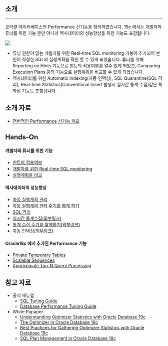## 소개

---

오라클 데이터베이스의 Performance 신기능을 정리하였습니다. 19c 에서는 개발자와 튜너를 위한 기능 뿐만 아니라 엑사데이터의 성능향상을 위한 기능도 포함됩니다. 


![](https://github.com/oracle19c-cookbook/Performance-Management/blob/master/performance.jpg)

- 튜닝 권한이 없는 개발자를 위한 Real-time SQL monitoring 기능이 추가되어 본인이 작성한 SQL의 실행계획을 확인 할 수 있게 되었습니다. 튜너를 위해 Reporting on Hints 기능으로 힌트의 적용여부를 알수 있게 되었고, Comparing Execution Plans 등의 기능으로 실행계획을 비교할 수 있게 되었습니다.  
- 엑사데이터를 위한 Automatic Indexing(자동 인덱싱), SQL Quarantine(SQL 격리), Real-time Statistics(Conventional Insert 발생시 실시간 통계 수집)같은 특화된 기능도 포함됩니다. 

## 소개 자료 
- [전반적인 Performance 신기능 개요](https://github.com/oracle19c-cookbook/Performance-Management/blob/master/Oracle19c_performance_new_features.pdf)


## Hands-On

#### 개발자와 튜너를 위한 기능

- [힌트의 적용여부](https://docs.oracle.com/en/database/oracle/oracle-database/19/tgsql/influencing-the-optimizer.html#GUID-98F9788B-9162-4A12-9257-CC855A4136B3)
- [개발자를 위한 Real-time SQL monitoring](https://docs.oracle.com/en/database/oracle/oracle-database/19/tgsql/monitoring-database-operations.html#GUID-4048D00E-2635-42C8-A37D-71EFAC619062)
- [실행계획을 비교](https://docs.oracle.com/en/database/oracle/oracle-database/19/tgsql/generating-and-displaying-execution-plans.html#GUID-60FF7945-DFA3-4E97-89D0-B4F11543C680)

#### 엑사데이터의 성능향상  

- [자동 실행계획 관리](https://blogs.oracle.com/optimizer/what-is-automatic-sql-plan-management-and-why-should-you-care)
- [자동 실행계획 관리 주기를 짧게 하기](https://docs.oracle.com/en/database/oracle/oracle-database/19/tgsql/managing-sql-plan-baselines.html#GUID-36D38826-3E92-4313-93A4-076A1F885633)
- [SQL 격리](https://docs.oracle.com/en/database/oracle/oracle-database/19/admin/diagnosing-and-resolving-problems.html#GUID-1CF7E2B7-1BF8-4907-889E-1107CAA83E51)
- [실시간 통계수집(외부링크)](https://connor-mcdonald.com/2019/08/15/no-more-stale-statistics-in-19c/)
- [통계 수집 주기를 짧게하기(외부링크)](https://medium.com/@FranckPachot/19c-high-frequency-statistics-gathering-and-real-time-statistics-30b9b569266a)
- [자동 인덱싱(외부링크)](https://oracle-base.com/articles/19c/automatic-indexing-19c)

#### Oracle18c 에서 추가된 Performance 기능 

- [Private Temporary Tables](https://livesql.oracle.com/apex/livesql/file/content_GAD3PVUCHINEPIQK4IKDXALT7.html)
- [Scalable Sequences](https://livesql.oracle.com/apex/livesql/file/content_F81HIRL1224HEI4PJS71CCBPI.html)
- [Approximate Top-N Query Processing](https://docs.oracle.com/en/database/oracle/oracle-database/19/dwhsg/sql-analysis-reporting-data-warehouses.html#GUID-9C786E96-2DA7-4430-BD9A-77C4C65854CF)

## 참고 자료

- 공식 매뉴얼
    - [SQL Tuning Guide](https://docs.oracle.com/en/database/oracle/oracle-database/19/tgsql/index.html)
    - [Database Performance Tuning Guide](https://docs.oracle.com/en/database/oracle/oracle-database/19/tgdba/index.html)
- White Papaper 
    - [Understanding Optimizer Statistics with Oracle Database 19c](https://www.oracle.com/technetwork/database/bi-datawarehousing/twp-stats-concepts-19c-5324209.pdf)
    - [The Optimizer in Oracle Database 19c](https://www.oracle.com/technetwork/database/bi-datawarehousing/twp-optimizer-with-oracledb-19c-5324206.pdf)
    - [Best Practices for Gathering Optimizer Statistics with Oracle Database 19c](https://www.oracle.com/a/ocom/docs/database/oracle-autonomous-database-strategy-wp.pdf)
    - [SQL Plan Management in Oracle Database 19c](https://www.oracle.com/technetwork/database/bi-datawarehousing/twp-bp-for-stats-gather-19c-5324205.pdf)
